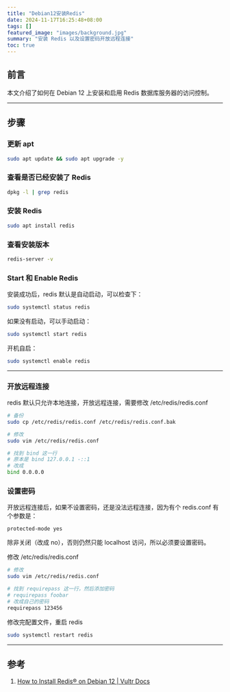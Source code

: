 ```yaml
---
title: "Debian12安装Redis"
date: 2024-11-17T16:25:48+08:00
tags: []
featured_image: "images/background.jpg"
summary: "安装 Redis 以及设置密码开放远程连接"
toc: true
---
```


## 前言

本文介绍了如何在 Debian 12 上安装和启用 Redis 数据库服务器的访问控制。

---

## 步骤

### 更新 apt

```bash
sudo apt update && sudo apt upgrade -y
```

### 查看是否已经安装了 Redis

```bash
dpkg -l | grep redis
```

### 安装 Redis

```bash
sudo apt install redis
```

### 查看安装版本

```sh
redis-server -v
```

### Start 和 Enable Redis

安装成功后，redis 默认是自动启动，可以检查下：

```bash
sudo systemctl status redis
```

如果没有启动，可以手动启动：

```bash
sudo systemctl start redis
```

开机自启：

```bash
sudo systemctl enable redis
```

---

### 开放远程连接

redis 默认只允许本地连接，开放远程连接，需要修改 /etc/redis/redis.conf

```sh
# 备份
sudo cp /etc/redis/redis.conf /etc/redis/redis.conf.bak

# 修改
sudo vim /etc/redis/redis.conf

# 找到 bind 这一行
# 原本是 bind 127.0.0.1 -::1
# 改成
bind 0.0.0.0
```

### 设置密码

开放远程连接后，如果不设置密码，还是没法远程连接，因为有个 redis.conf 有个参数是：

```
protected-mode yes
```

除非关闭（改成 no），否则仍然只能 localhost 访问，所以必须要设置密码。

修改 /etc/redis/redis.conf

```sh
# 修改
sudo vim /etc/redis/redis.conf

# 找到 requirepass 这一行，然后添加密码
# requirepass foobar
# 改成自己的密码
requirepass 123456
```

修改完配置文件，重启 redis

```sh
sudo systemctl restart redis
```

---

## 参考

1. [How to Install Redis® on Debian 12 | Vultr Docs](https://docs.vultr.com/how-to-install-redis-on-debian-12)
